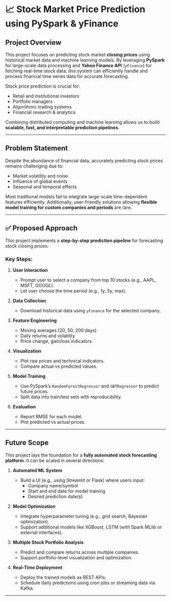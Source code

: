 # 📈 Stock Market Price Prediction using PySpark & yFinance

## Project Overview

This project focuses on predicting stock market **closing prices** using historical market data and machine learning models. By leveraging **PySpark** for large-scale data processing and **Yahoo Finance API** (`yFinance`) for fetching real-time stock data, this system can efficiently handle and process financial time series data for accurate forecasting.

Stock price prediction is crucial for:
- Retail and institutional investors
- Portfolio managers
- Algorithmic trading systems
- Financial research & analytics

Combining distributed computing and machine learning allows us to build **scalable, fast, and interpretable prediction pipelines**.

---

## Problem Statement

Despite the abundance of financial data, accurately predicting stock prices remains challenging due to:
- Market volatility and noise
- Influence of global events
- Seasonal and temporal effects

Most traditional models fail to integrate large-scale time-dependent features efficiently. Additionally, user-friendly solutions allowing **flexible model training for custom companies and periods** are rare.

---

## ✅ Proposed Approach

This project implements a **step-by-step prediction pipeline** for forecasting stock closing prices:

### Key Steps:

1. **User Interaction**
   - Prompt user to select a company from top 10 stocks (e.g., AAPL, MSFT, GOOGL).
   - Let user choose the time period (e.g., 1y, 5y, max).

2. **Data Collection**
   - Download historical data using `yFinance` for the selected company.

3. **Feature Engineering**
   - Moving averages (20, 50, 200 days)
   - Daily returns and volatility
   - Price change, gain/loss indicators

4. **Visualization**
   - Plot raw prices and technical indicators.
   - Compare actual vs predicted values.

5. **Model Training**
   - Use PySpark’s `RandomForestRegressor` and `GBTRegressor` to predict future prices.
   - Split data into train/test sets with reproducibility.

6. **Evaluation**
   - Report RMSE for each model.
   - Plot predicted vs actual prices.

---

## Future Scope

This project lays the foundation for a **fully automated stock forecasting platform**. It can be scaled in several directions:

1. **Automated ML System**
   - Build a UI (e.g., using Streamlit or Flask) where users input:
     - Company name/symbol
     - Start and end date for model training
     - Desired prediction date(s)

2. **Model Optimization**
   - Integrate hyperparameter tuning (e.g., grid search, Bayesian optimization).
   - Support additional models like XGBoost, LSTM (with Spark MLlib or external interfaces).

3. **Multiple Stock Portfolio Analysis**
   - Predict and compare returns across multiple companies.
   - Support portfolio-level visualization and optimization.

4. **Real-Time Deployment**
   - Deploy the trained models as REST APIs.
   - Schedule daily predictions using cron jobs or streaming data via Kafka.

---


